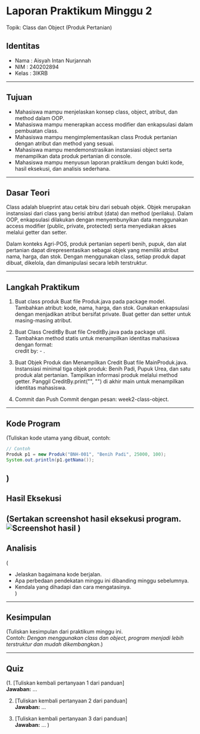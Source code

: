 # Laporan Praktikum Minggu 2
Topik: Class dan Object (Produk Pertanian)
## Identitas
- Nama  : Aisyah Intan Nurjannah
- NIM   : 240202894
- Kelas : 3IKRB

---

## Tujuan
- Mahasiswa mampu menjelaskan konsep class, object, atribut, dan method dalam OOP.
- Mahasiswa mampu menerapkan access modifier dan enkapsulasi dalam pembuatan class.
- Mahasiswa mampu mengimplementasikan class Produk pertanian dengan atribut dan method yang sesuai.
- Mahasiswa mampu mendemonstrasikan instansiasi object serta menampilkan data produk pertanian di console.
- Mahasiswa mampu menyusun laporan praktikum dengan bukti kode, hasil eksekusi, dan analisis sederhana.
---

## Dasar Teori
Class adalah blueprint atau cetak biru dari sebuah objek. Objek merupakan instansiasi dari class yang berisi atribut (data) dan method (perilaku). Dalam OOP, enkapsulasi dilakukan dengan menyembunyikan data menggunakan access modifier (public, private, protected) serta menyediakan akses melalui getter dan setter.

Dalam konteks Agri-POS, produk pertanian seperti benih, pupuk, dan alat pertanian dapat direpresentasikan sebagai objek yang memiliki atribut nama, harga, dan stok. Dengan menggunakan class, setiap produk dapat dibuat, dikelola, dan dimanipulasi secara lebih terstruktur.


---

## Langkah Praktikum
1. Buat class produk
   Buat file Produk.java pada package model. Tambahkan atribut: kode, nama, harga, dan stok. Gunakan enkapsulasi dengan menjadikan atribut bersifat private. Buat getter dan setter untuk masing-masing atribut.
2. Buat Class CreditBy
   Buat file CreditBy.java pada package util. 
  Tambahkan method statis untuk menampilkan identitas mahasiswa dengan format:  
   credit by: <NIM> - <Nama>.

3. Buat Objek Produk dan Menampilkan Credit
   Buat file MainProduk.java.
Instansiasi minimal tiga objek produk: Benih Padi, Pupuk Urea, dan satu produk alat pertanian.
Tampilkan informasi produk melalui method getter.
Panggil CreditBy.print("", "") di akhir main untuk menampilkan identitas mahasiswa.

4. Commit dan Push
   Commit dengan pesan: week2-class-object.
   
---

## Kode Program
(Tuliskan kode utama yang dibuat, contoh:  

```java
// Contoh
Produk p1 = new Produk("BNH-001", "Benih Padi", 25000, 100);
System.out.println(p1.getNama());
```
)
---

## Hasil Eksekusi
(Sertakan screenshot hasil eksekusi program.  
![Screenshot hasil](screenshots/hasil.png)
)
---

## Analisis
(
- Jelaskan bagaimana kode berjalan.  
- Apa perbedaan pendekatan minggu ini dibanding minggu sebelumnya.  
- Kendala yang dihadapi dan cara mengatasinya.  
)
---

## Kesimpulan
(Tuliskan kesimpulan dari praktikum minggu ini.  
Contoh: *Dengan menggunakan class dan object, program menjadi lebih terstruktur dan mudah dikembangkan.*)

---

## Quiz
(1. [Tuliskan kembali pertanyaan 1 dari panduan]  
   **Jawaban:** …  

2. [Tuliskan kembali pertanyaan 2 dari panduan]  
   **Jawaban:** …  

3. [Tuliskan kembali pertanyaan 3 dari panduan]  
   **Jawaban:** …  )
